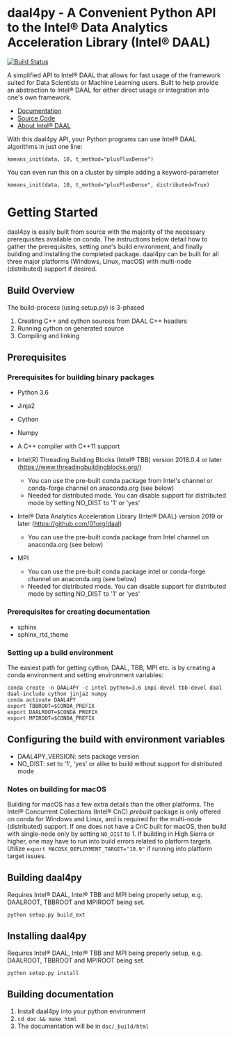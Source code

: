 # daal4py - A Convenient Python API to the Intel® Data Analytics Acceleration Library (Intel® DAAL)
[![Build Status](https://travis-ci.com/IntelPython/daal4py.svg?branch=master)](https://travis-ci.com/IntelPython/daal4py)

A simplified API to Intel® DAAL that allows for fast usage of the framework suited for Data Scientists or Machine Learning users.  Built to help provide an abstraction to Intel® DAAL for either direct usage or integration into one's own framework.  

- [Documentation](https://intelpython.github.io/daal4py/)
- [Source Code](https://github.com/IntelPython/daal4py/tree/master/src)
- [About Intel® DAAL](https://software.intel.com/en-us/intel-daal)

With this daal4py API, your Python programs can use Intel® DAAL algorithms in just one line:
```
kmeans_init(data, 10, t_method="plusPlusDense")
```
You can even run this on a cluster by simple adding a keyword-parameter
```
kmeans_init(data, 10, t_method="plusPlusDense", distributed=True)
```
# Getting Started

daal4py is easily built from source with the majority of the necessary prerequisites available on conda.  The instructions below detail how to gather the prerequisites, setting one's build environment, and finally building and installing the completed package.  daal4py can be built for all three major platforms (Windows, Linux, macOS) with multi-node (distributed) support if desired.  

## Build Overview
The build-process (using setup.py) is 3-phased
1. Creating C++ and cython sources from DAAL C++ headers
2. Running cython on generated source
3. Compiling and linking

## Prerequisites
### Prerequisites for building binary packages
* Python 3.6
* Jinja2
* Cython
* Numpy
* A C++ compiler with C++11 support
* Intel(R) Threading Building Blocks (Intel® TBB) version 2018.0.4 or later (https://www.threadingbuildingblocks.org/)
  * You can use the pre-built conda package from Intel's channel or conda-forge channel on anaconda.org (see below)
  * Needed for distributed mode. You can disable support for distributed mode by setting NO_DIST to '1' or 'yes'

* Intel® Data Analytics Acceleration Library (Intel® DAAL) version 2019 or later (https://github.com/01org/daal)
  * You can use the pre-built conda package from Intel channel on anaconda.org (see below)
* MPI
  * You can use the pre-built conda package intel or conda-forge channel on anaconda.org (see below)
  * Needed for distributed mode. You can disable support for distributed mode by setting NO_DIST to '1' or 'yes'

### Prerequisites for creating documentation
* sphinx
* sphinx_rtd_theme


### Setting up a build environment
The easiest path for getting cython, DAAL, TBB, MPI etc. is by creating a conda environment and setting environment variables:
```
conda create -n DAAL4PY -c intel python=3.6 impi-devel tbb-devel daal daal-include cython jinja2 numpy
conda activate DAAL4PY
export TBBROOT=$CONDA_PREFIX
export DAALROOT=$CONDA_PREFIX
export MPIROOT=$CONDA_PREFIX
```

## Configuring the build with environment variables
* DAAL4PY_VERSION: sets package version
* NO_DIST: set to '1', 'yes' or alike to build without support for distributed mode

### Notes on building for macOS
Building for macOS has a few extra details than the other platforms.  The Intel® Concurrent Collections (Intel® CnC) _prebuilt_ package is only offered on conda for Windows and Linux, and is required for the multi-node (distributed) support.  If one does not have a CnC built for macOS, then build with single-node only by setting ```NO_DIST``` to 1. If building in High Sierra or higher, one may have to run into build errors related to platform targets.  Utilize ```export MACOSX_DEPLOYMENT_TARGET="10.9"``` if running into platform target issues.

## Building daal4py
Requires Intel® DAAL, Intel® TBB and MPI being properly setup, e.g. DAALROOT, TBBROOT and MPIROOT being set.
```
python setup.py build_ext
```

## Installing daal4py
Requires Intel® DAAL, Intel® TBB and MPI being properly setup, e.g. DAALROOT, TBBROOT and MPIROOT being set.
```
python setup.py install
```

## Building documentation
1. Install daal4py into your python environment
2. ```cd doc && make html```
3. The documentation will be in ```doc/_build/html```
